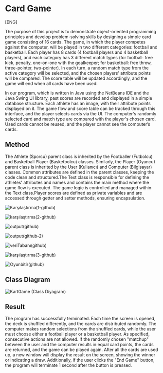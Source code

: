 # Card Game
[ENG]

The purpose of this project is to demonstrate object-oriented programming principles and develop problem-solving skills by designing a simple card game consisting of 16 cards. The game, in which the player competes against the computer, will be played in two different categories: football and basketball. Each player has 8 cards (4 football players and 4 basketball players), and each category has 3 different match types (for football: free kick, penalty, one-on-one with the goalkeeper; for basketball: free throw, three-pointer, two-pointer). In each turn, a random match type from the active category will be selected, and the chosen players' attribute points will be compared. The score table will be updated accordingly, and the game will end when all cards have been used.

In our program, which is written in Java using the NetBeans IDE and the Java Swing UI library, past scores are recorded and displayed in a simple database structure. Each athlete has an image, with their attribute points displayed on it. The game flow and score table can be tracked through this interface, and the player selects cards via the UI. The computer's randomly selected card and match type are compared with the player's chosen card. Used cards cannot be reused, and the player cannot see the computer’s cards.

## Method
The Athlete (Sporcu) parent class is inherited by the Footballer (Futbolcu) and Basketball Player (Basketbolcu) classes. Similarly, the Player (Oyuncu) parent class is inherited by the User (Kullanıcı) and Computer (Bilgisayar) classes. Common attributes are defined in the parent classes, keeping the code clean and structured.The Text class is responsible for defining the athletes' attributes and names and contains the main method where the game flow is executed. The game logic is controlled and managed within the Text class.Player scores are defined as private variables and are accessed through getter and setter methods, ensuring encapsulation.



![Karşılaştırma(1-github)](https://github.com/user-attachments/assets/4020a6f2-7cc1-4950-9a72-db156008277c)


![karşılaştırma(2-github)](https://github.com/user-attachments/assets/4e582170-e314-4875-95ac-93d3e511d950)


![output(github)](https://github.com/user-attachments/assets/e2e3f6a6-dacd-4a46-98e3-af82417ff25c)


![output(github-2)](https://github.com/user-attachments/assets/3c0a4b07-f33a-4806-b2b0-e5cce8089272)


![veriTabanı(github)](https://github.com/user-attachments/assets/275612f5-c3a9-4ea1-bbdc-83f2815c3f15)


![karşılaştırma(3-github)](https://github.com/user-attachments/assets/f63fcf6a-3c43-4a67-a507-25ec966d0a15)



![Oyunbitir(github)](https://github.com/user-attachments/assets/a3426237-9d13-48ca-a3fd-f07569f567ba)

## Class Diagram

![KartGame (Class Diyagram)](https://github.com/user-attachments/assets/8abd8813-ec1b-4087-bb97-c0c849036d27)


## Result
The program has successfully terminated. Each time the screen is opened, the deck is shuffled differently, and the cards are distributed randomly. The computer makes random selections from the shuffled cards, while the user must choose either a football player or a basketball player. As specified, consecutive actions are not allowed. If the randomly chosen "matchup" between the user and the computer results in equal card points, the cards are returned, and the game can be played again. After all the cards are used up, a new window will display the result on the screen, showing the winner or indicating a draw. Additionally, if the user clicks the "End Game" button, the program will terminate 1 second after the button is pressed.



